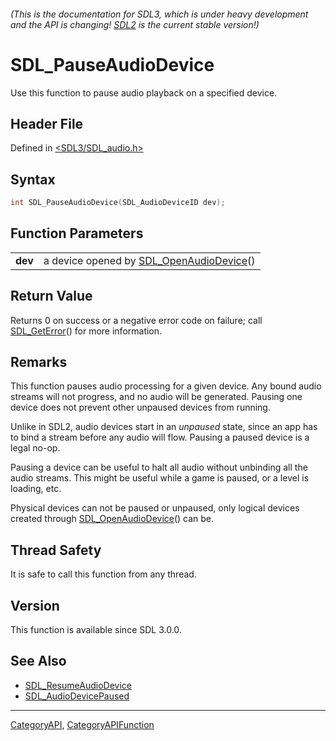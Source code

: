 ###### (This is the documentation for SDL3, which is under heavy development and the API is changing! [SDL2](https://wiki.libsdl.org/SDL2/) is the current stable version!)
# SDL_PauseAudioDevice

Use this function to pause audio playback on a specified device.

## Header File

Defined in [<SDL3/SDL_audio.h>](https://github.com/libsdl-org/SDL/blob/main/include/SDL3/SDL_audio.h)

## Syntax

```c
int SDL_PauseAudioDevice(SDL_AudioDeviceID dev);

```

## Function Parameters

|             |                                                                 |
| ----------- | --------------------------------------------------------------- |
| **dev**     | a device opened by [SDL_OpenAudioDevice](SDL_OpenAudioDevice)() |

## Return Value

Returns 0 on success or a negative error code on failure; call
[SDL_GetError](SDL_GetError)() for more information.

## Remarks

This function pauses audio processing for a given device. Any bound audio
streams will not progress, and no audio will be generated. Pausing one
device does not prevent other unpaused devices from running.

Unlike in SDL2, audio devices start in an _unpaused_ state, since an app
has to bind a stream before any audio will flow. Pausing a paused device is
a legal no-op.

Pausing a device can be useful to halt all audio without unbinding all the
audio streams. This might be useful while a game is paused, or a level is
loading, etc.

Physical devices can not be paused or unpaused, only logical devices
created through [SDL_OpenAudioDevice](SDL_OpenAudioDevice)() can be.

## Thread Safety

It is safe to call this function from any thread.

## Version

This function is available since SDL 3.0.0.

## See Also

* [SDL_ResumeAudioDevice](SDL_ResumeAudioDevice)
* [SDL_AudioDevicePaused](SDL_AudioDevicePaused)

----
[CategoryAPI](CategoryAPI), [CategoryAPIFunction](CategoryAPIFunction)

